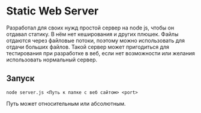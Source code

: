 # Static Web Server
Разработал для своих нужд простой сервер на node js, чтобы он отдавал статику. В нём нет кеширования и других плюшек. Файлы отдаются через файловые потоки, поэтому можно использовать для отдачи больших файлов.
Такой сервер может пригодиться для тестирования при разработке в веб, если нет возможности или желания использовать нормальный сервер.

## Запуск

```
node server.js <Путь к папке с веб сайтом> <port>
```
Путь может относительным или абсолютным.
